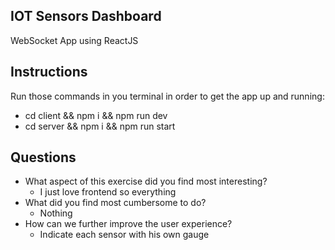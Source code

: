 ## IOT Sensors Dashboard
WebSocket App using ReactJS

## Instructions
Run those commands in you terminal in order to get the app up and running:
* cd client && npm i && npm run dev
* cd server && npm i && npm run start

## Questions

* What aspect of this exercise did you find most interesting?
  * I just love frontend so everything 
* What did you find most cumbersome to do?
  * Nothing
* How can we further improve the user experience?
  * Indicate each sensor with his own gauge
